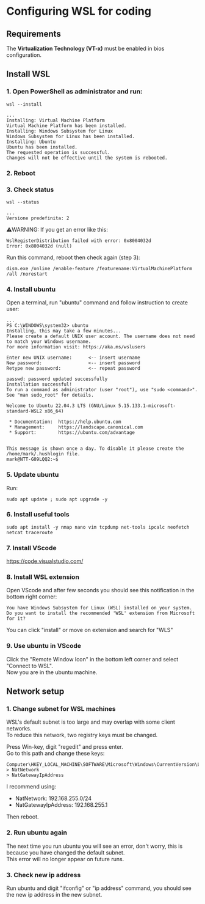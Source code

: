 # Configuring WSL for coding

## Requirements

The **Virtualization Technology (VT-x)** must be enabled in bios configuration.

## Install WSL

### 1. Open PowerShell as administrator and run:

```
wsl --install
```
```
...
Installing: Virtual Machine Platform
Virtual Machine Platform has been installed.
Installing: Windows Subsystem for Linux
Windows Subsystem for Linux has been installed.
Installing: Ubuntu
Ubuntu has been installed.
The requested operation is successful. 
Changes will not be effective until the system is rebooted.
```

### 2. Reboot

### 3. Check status
```
wsl --status
```
```
...
Versione predefinita: 2
```

:warning:WARNING: If you get an error like this:
```
WslRegisterDistribution failed with error: 0x8004032d
Error: 0x8004032d (null)
```

Run this command, reboot then check again (step 3):
```
dism.exe /online /enable-feature /featurename:VirtualMachinePlatform /all /norestart
```

### 4. Install ubuntu

Open a terminal, run "ubuntu" command and follow instruction to create user:

```
...
PS C:\WINDOWS\system32> ubuntu
Installing, this may take a few minutes...
Please create a default UNIX user account. The username does not need to match your Windows username.
For more information visit: https://aka.ms/wslusers

Enter new UNIX username:      <-- insert username
New password:                 <-- insert password
Retype new password:          <-- repeat password

passwd: password updated successfully
Installation successful!
To run a command as administrator (user "root"), use "sudo <command>".
See "man sudo_root" for details.

Welcome to Ubuntu 22.04.3 LTS (GNU/Linux 5.15.133.1-microsoft-standard-WSL2 x86_64)

 * Documentation:  https://help.ubuntu.com
 * Management:     https://landscape.canonical.com
 * Support:        https://ubuntu.com/advantage


This message is shown once a day. To disable it please create the
/home/mark/.hushlogin file.
mark@NTT-G09LQQ2:~$
```

### 5. Update ubuntu

Run:
```
sudo apt update ; sudo apt upgrade -y
```

### 6. Install useful tools

```
sudo apt install -y nmap nano vim tcpdump net-tools ipcalc neofetch netcat traceroute
```

### 7. Install VScode

https://code.visualstudio.com/

### 8. Install WSL extension

Open VScode and after few seconds you should see this notification in the bottom right corner:
```
You have Windows Subsystem for Linux (WSL) installed on your system. 
Do you want to install the recommended 'WSL' extension from Microsoft for it?
```
You can click "install" or move on extension and search for "WLS"

### 9. Use ubuntu in VScode

Click the "Remote Window Icon" in the bottom left corner and select "Connect to WSL".  
Now you are in the ubuntu machine.


## Network setup

### 1. Change subnet for WSL machines

WSL's default subnet is too large and may overlap with some client networks.  
To reduce this network, two registry keys must be changed.

Press Win-key, digit "regedit" and press enter.  
Go to this path and change these keys:
```
Computer\HKEY_LOCAL_MACHINE\SOFTWARE\Microsoft\Windows\CurrentVersion\Lxss\
> NatNetwork
> NatGatewayIpAddress
```

I recommend using:
- NatNetwork: 192.168.255.0/24
- NatGatewayIpAddress: 192.168.255.1

Then reboot.

### 2. Run ubuntu again

The next time you run ubuntu you will see an error, don't worry, this is because you have changed the default subnet.  
This error will no longer appear on future runs.

### 3. Check new ip address

Run ubuntu and digit "ifconfig" or "ip address" command, you should see the new ip address in the new subnet.

